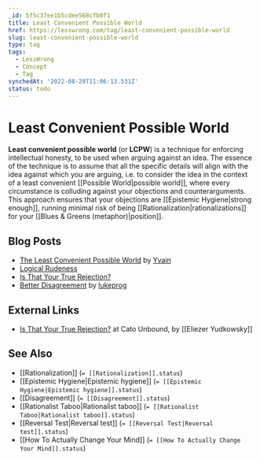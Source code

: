 ```yaml
---
_id: 5f5c37ee1b5cdee568cfb0f1
title: Least Convenient Possible World
href: https://lesswrong.com/tag/least-convenient-possible-world
slug: least-convenient-possible-world
type: tag
tags:
  - LessWrong
  - Concept
  - Tag
synchedAt: '2022-08-29T11:06:13.531Z'
status: todo
---
```


# Least Convenient Possible World

**Least convenient possible world** (or **LCPW**) is a technique for enforcing intellectual honesty, to be used when arguing against an idea. The essence of the technique is to assume that all the specific details will align with the idea against which you are arguing, i.e. to consider the idea in the context of a least convenient [[Possible World|possible world]], where every circumstance is colluding against your objections and counterarguments. This approach ensures that your objections are [[Epistemic Hygiene|strong enough]], running minimal risk of being [[Rationalization|rationalizations]] for your [[Blues & Greens (metaphor)|position]].

## Blog Posts

- [The Least Convenient Possible World](http://lesswrong.com/lw/2k/the_least_convenient_possible_world/) by [Yvain](https://wiki.lesswrong.com/wiki/Yvain)
- [Logical Rudeness](http://lesswrong.com/lw/1p1/logical_rudeness/)
- [Is That Your True Rejection?](http://lesswrong.com/lw/wj/is_that_your_true_rejection/)
- [Better Disagreement](http://lesswrong.com/lw/85h/better_disagreement/) by [lukeprog](https://wiki.lesswrong.com/wiki/lukeprog)

## External Links

- [Is That Your True Rejection?](http://www.cato-unbound.org/2011/09/07/eliezer-yudkowsky/is-that-your-true-rejection/) at Cato Unbound, by [[Eliezer Yudkowsky]]

## See Also

- [[Rationalization]] (`= [[Rationalization]].status`)
- [[Epistemic Hygiene|Epistemic hygiene]] (`= [[Epistemic Hygiene|Epistemic hygiene]].status`)
- [[Disagreement]] (`= [[Disagreement]].status`)
- [[Rationalist Taboo|Rationalist taboo]] (`= [[Rationalist Taboo|Rationalist taboo]].status`)
- [[Reversal Test|Reversal test]] (`= [[Reversal Test|Reversal test]].status`)
- [[How To Actually Change Your Mind]] (`= [[How To Actually Change Your Mind]].status`)
